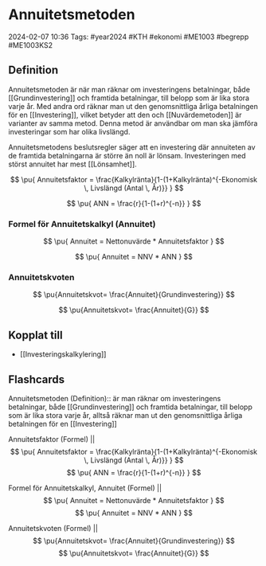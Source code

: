 # Annuitetsmetoden

2024-02-07 10:36
Tags: #year2024 #KTH #ekonomi #ME1003 #begrepp #ME1003KS2

## Definition

Annuitetsmetoden är när man räknar om investeringens betalningar, både [[Grundinvestering]] och framtida betalningar, till belopp som är lika stora varje år. Med andra ord räknar man ut den genomsnittliga årliga betalningen för en [[Investering]], vilket betyder att den och [[Nuvärdemetoden]] är varianter av samma metod. Denna metod är användbar om man ska jämföra investeringar som har olika livslängd.

Annuitetsmetodens beslutsregler säger att en investering där annuiteten av de framtida betalningarna är större än noll är lönsam. Investeringen med störst annuitet har mest [[Lönsamhet]].


$$
\pu{ Annuitetsfaktor = \frac{Kalkylränta}{1-(1+Kalkylränta)^{-Ekonomisk \, Livslängd (Antal \, År)}} }
$$

$$
\pu{ ANN = \frac{r}{1-(1+r)^{-n}} }
$$

### Formel för Annuitetskalkyl (Annuitet)

$$
\pu{ Annuitet = Nettonuvärde * Annuitetsfaktor  }
$$

$$
\pu{ Annuitet = NNV * ANN  }
$$

### Annuitetskvoten

$$
\pu{Annuitetskvot=
\frac{Annuitet}{Grundinvestering}}
$$

$$
\pu{Annuitetskvot=
\frac{Annuitet}{G}}
$$

## Kopplat till

- [[Investeringskalkylering]]

## Flashcards

Annuitetsmetoden (Definition):: är man räknar om investeringens betalningar, både [[Grundinvestering]] och framtida betalningar, till belopp som är lika stora varje år, alltså räknar man ut den genomsnittliga årliga betalningen för en [[Investering]]

Annuitetsfaktor (Formel)
||
$$
\pu{ Annuitetsfaktor = \frac{Kalkylränta}{1-(1+Kalkylränta)^{-Ekonomisk \, Livslängd (Antal \, År)}} }
$$
$$
\pu{ ANN = \frac{r}{1-(1+r)^{-n}} }
$$

Formel för Annuitetskalkyl, Annuitet (Formel)
||
$$
\pu{ Annuitet = Nettonuvärde * Annuitetsfaktor  }
$$
$$
\pu{ Annuitet = NNV * ANN  }
$$

Annuitetskvoten (Formel)
||
$$
\pu{Annuitetskvot=
\frac{Annuitet}{Grundinvestering}}
$$
$$
\pu{Annuitetskvot=
\frac{Annuitet}{G}}
$$
